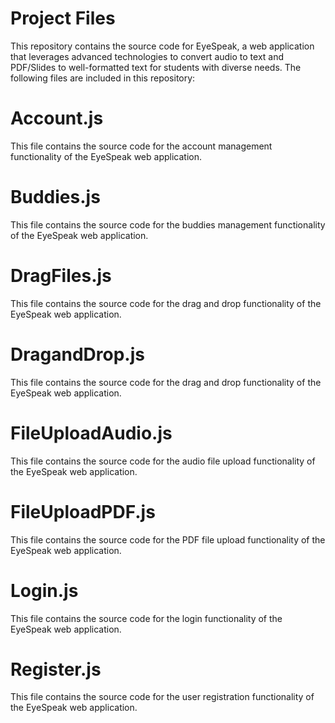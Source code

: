 # Project Files

This repository contains the source code for EyeSpeak, a web application that leverages advanced technologies to convert audio to text and PDF/Slides to well-formatted text for students with diverse needs. The following files are included in this repository:

# Account.js

This file contains the source code for the account management functionality of the EyeSpeak web application.

# Buddies.js

This file contains the source code for the buddies management functionality of the EyeSpeak web application.

# DragFiles.js

This file contains the source code for the drag and drop functionality of the EyeSpeak web application.

# DragandDrop.js

This file contains the source code for the drag and drop functionality of the EyeSpeak web application.

# FileUploadAudio.js

This file contains the source code for the audio file upload functionality of the EyeSpeak web application.

# FileUploadPDF.js

This file contains the source code for the PDF file upload functionality of the EyeSpeak web application.

# Login.js

This file contains the source code for the login functionality of the EyeSpeak web application.

# Register.js

This file contains the source code for the user registration functionality of the EyeSpeak web application.
